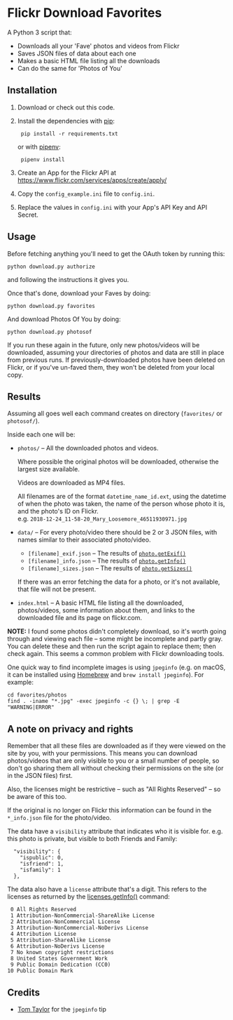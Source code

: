 # Flickr Download Favorites

A Python 3 script that:

* Downloads all your 'Fave' photos and videos from Flickr
* Saves JSON files of data about each one
* Makes a basic HTML file listing all the downloads
* Can do the same for 'Photos of You'


## Installation

1. Download or check out this code.

2. Install the dependencies with [pip][pip]:

        pip install -r requirements.txt

    or with [pipenv][pipenv]:

        pipenv install

3. Create an App for the Flickr API at https://www.flickr.com/services/apps/create/apply/

4. Copy the `config_example.ini` file to `config.ini`.

5. Replace the values in `config.ini` with your App's API Key and API Secret.

[pip]: https://pip.pypa.io/en/stable/
[pipenv]: https://pipenv.readthedocs.io/en/latest/


## Usage

Before fetching anything you'll need to get the OAuth token by running this:

    python download.py authorize

and following the instructions it gives you.

Once that's done, download your Faves by doing:

    python download.py favorites

And download Photos Of You by doing:

    python download.py photosof

If you run these again in the future, only new photos/videos will be downloaded,
assuming your directories of photos and data are still in place from previous
runs. If previously-downloaded photos have been deleted on Flickr, or if you've
un-faved them, they won't be deleted from your local copy.


## Results

Assuming all goes well each command creates on directory (`favorites/` or
`photosof/`).

Inside each one will be:

* `photos/` – All the downloaded photos and videos.

  Where possible the original photos will be downloaded, otherwise the
  largest size available.

  Videos are downloaded as MP4 files.

  All filenames are of the format `datetime_name_id.ext`, using the datetime of
  when the photo was taken, the name of the person whose photo it is, and the
  photo's ID on Flickr.  
  e.g. `2018-12-24_11-58-20_Mary_Loosemore_46511930971.jpg`

* `data/` – For every photo/video there should be 2 or 3 JSON files, with
  names similar to their associated photo/video.
    * `[filename]_exif.json` – The results of [`photo.getExif()`][exif]
    * `[filename]_info.json` – The results of [`photo.getInfo()`][info]
    * `[filename]_sizes.json` – The results of [`photo.getSizes()`][sizes]

  If there was an error fetching the data for a photo, or it's not
  available, that file will not be present.

* `index.html` – A basic HTML file listing all the downloaded,
   photos/videos, some information about them, and links to the downloaded
   file and its page on flickr.com.

**NOTE:** I found some photos didn't completely download, so it's worth going
through and viewing each file – some might be incomplete and partly gray.
You can delete these and then run the script again to replace them; then check
again. This seems a common problem with Flickr downloading tools.

One quick way to find incomplete images is using `jpeginfo` (e.g. on macOS,
it can be installed using [Homebrew][homebrew] and `brew install jpeginfo`). For
example:

    cd favorites/photos
    find . -iname "*.jpg" -exec jpeginfo -c {} \; | grep -E "WARNING|ERROR"

[homebrew]: https://brew.sh


## A note on privacy and rights

Remember that all these files are downloaded as if they were viewed on the site
by you, with your permissions. This means you can download photos/videos that
are only visible to you or a small number of people, so don't go sharing them
all without checking their permissions on the site (or in the JSON files) first.

Also, the licenses might be restrictive – such as "All Rights Reserved" – so
be aware of this too.

If the original is no longer on Flickr this information can be found in the
`*_info.json` file for the photo/video.

The data have a `visibility` attribute that indicates who it is visible for.
e.g. this photo is private, but visible to both Friends and Family:

```
  "visibility": {
    "ispublic": 0,
    "isfriend": 1,
    "isfamily": 1
  },
```

The data also have a `license` attribute that's a digit. This refers to the
licenses as returned by the [licenses.getInfo()][licenses] command:

```
 0 All Rights Reserved
 1 Attribution-NonCommercial-ShareAlike License
 2 Attribution-NonCommercial License
 3 Attribution-NonCommercial-NoDerivs License
 4 Attribution License
 5 Attribution-ShareAlike License
 6 Attribution-NoDerivs License
 7 No known copyright restrictions
 8 United States Government Work
 9 Public Domain Dedication (CC0)
10 Public Domain Mark
```

[exif]: https://www.flickr.com/services/api/flickr.photos.getExif.htm
[info]: https://www.flickr.com/services/api/flickr.photos.getInfo.htm
[sizes]: https://www.flickr.com/services/api/flickr.photos.getSizes.htm
[licenses]: https://www.flickr.com/services/api/flickr.photos.licenses.getInfo.html


## Credits

* [Tom Taylor](https://github.com/tomtaylor) for the `jpeginfo` tip
